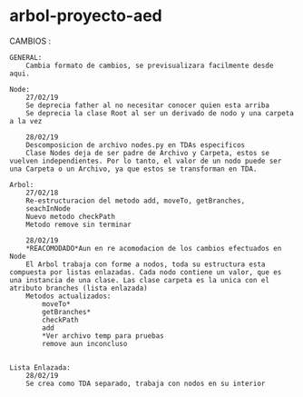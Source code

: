 # arbol-proyecto-aed


CAMBIOS :
	
	GENERAL:
		Cambia formato de cambios, se previsualizara facilmente desde aqui.
	
	Node:
		27/02/19	
		Se deprecia father al no necesitar conocer quien esta arriba
		Se deprecia la clase Root al ser un derivado de nodo y una carpeta a la vez
		
		28/02/19
		Descomposicion de archivo nodes.py en TDAs especificos
		Clase Nodes deja de ser padre de Archivo y Carpeta, estos se vuelven independientes. Por lo tanto, el valor de un nodo puede ser una Carpeta o un Archivo, ya que estos se transforman en TDA.
		
	Arbol:
		27/02/18
		Re-estructuracion del metodo add, moveTo, getBranches,
		seachInNode
		Nuevo metodo checkPath
		Metodo remove sin terminar
		
		28/02/19
		*REACOMODADO*Aun en re acomodacion de los cambios efectuados en Node
		El Arbol trabaja con forme a nodos, toda su estructura esta compuesta por listas enlazadas. Cada nodo contiene un valor, que es una instancia de una clase. Las clase carpeta es la unica con el atributo branches (lista enlazada)
		Metodos actualizados:
			moveTo*
			getBranches*
			checkPath
			add
			*Ver archivo temp para pruebas
			remove aun inconcluso


	Lista Enlazada:
		28/02/19
		Se crea como TDA separado, trabaja con nodos en su interior
	
